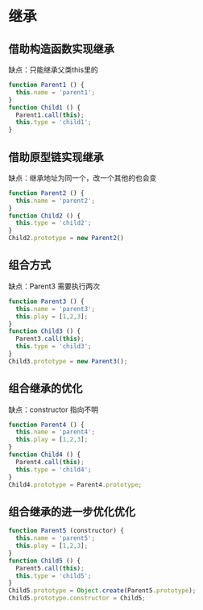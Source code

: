 # 继承

## 借助构造函数实现继承
缺点：只能继承父类this里的
```js
function Parent1 () {
  this.name = 'parent1';
}
function Child1 () {
  Parent1.call(this);
  this.type = 'child1';
}
```

## 借助原型链实现继承
缺点：继承地址为同一个，改一个其他的也会变
```js
function Parent2 () {
  this.name = 'parent2';
}
function Child2 () {
  this.type = 'child2';
}
Child2.prototype = new Parent2()
```

## 组合方式

缺点：Parent3 需要执行两次
```js
function Parent3 () {
  this.name = 'parent3';
  this.play = [1,2,3];
}
function Child3 () {
  Parent3.call(this);
  this.type = 'child3';
}
Child3.prototype = new Parent3();
```

## 组合继承的优化

缺点：constructor 指向不明
```js
function Parent4 () {
  this.name = 'parent4';
  this.play = [1,2,3];
}
function Child4 () {
  Parent4.call(this);
  this.type = 'child4';
}
Child4.prototype = Parent4.prototype;
```

## 组合继承的进一步优化优化
```js
function Parent5 (constructor) {
  this.name = 'parent5';
  this.play = [1,2,3];
}
function Child5 () {
  Parent5.call(this);
  this.type = 'child5';
}
Child5.prototype = Object.create(Parent5.prototype);
Child5.prototype.constructor = Child5;
```
